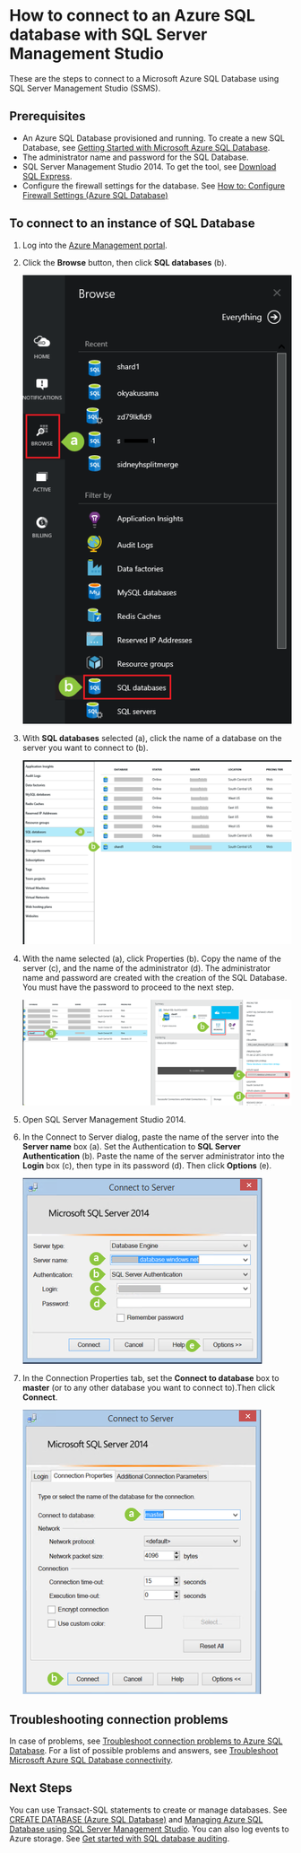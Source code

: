 <properties
	urlDisplayName="How to connect to an Azure SQL database using SSMS"
	pageTitle="How to connect to an Azure SQL database using SSMS" metaKeywords=""
	description="Learn how to connect to an Azure SQL database using SSMS."
	metaCanonical=""
	services="sql-database"
	documentationCenter=""
	title="How to connect to an Azure SQL database using SSMS"
	authors="sidneyh" solutions=""
	manager="jhubbard" editor="" />

<tags
	ms.service="sql-database"
	ms.workload="data-management"
	ms.tgt_pltfrm="na"
	ms.devlang="na"
	ms.topic="get-started-article" 
	ms.date="06/25/2015"
	ms.author="sidneyh" />

# How to connect to an Azure SQL database with SQL Server Management Studio

These are the steps to connect to a Microsoft Azure SQL Database using SQL Server Management Studio (SSMS).

## Prerequisites
* An Azure SQL Database provisioned and running. To create a new SQL Database, see [Getting Started with Microsoft Azure SQL Database](sql-database-get-started.md).
* The administrator name and password for the SQL Database.
* SQL Server Management Studio 2014. To get the tool, see [Download SQL Express](http://www.hanselman.com/blog/DownloadSQLServerExpress.aspx).
* Configure the firewall settings for the database. See [How to: Configure Firewall Settings (Azure SQL Database)](sql-database-configure-firewall-settings.md)

## To connect to an instance of SQL Database
1. Log into the [Azure Management portal](https://portal.azure.com).
2. Click the **Browse** button, then click **SQL databases** (b).

	![Click Browse and SQL Database][1]
3. With **SQL databases** selected (a), click the name of a database on the server you want to connect to (b).

	![Click the name of a database][2]
4. With the name selected (a), click Properties (b). Copy the name of the server (c), and the name of the administrator (d). The administrator name and password are created with the creation of the SQL Database. You must have the password to proceed to the next step.

	![Click SQL Server, Settings, and Property][3]
5. Open SQL Server Management Studio 2014.
6. In the Connect to Server dialog, paste the name of the server into the **Server name** box (a). Set the Authentication to **SQL Server Authentication** (b). Paste the name of the server administrator into the **Login** box (c), then type in its password (d). Then click **Options** (e).

	![SSMS login dialog box][4]
7. In the Connection Properties tab, set the **Connect to database** box to **master** (or to any other database you want to connect to).Then click **Connect**.

	![Set to master and click Connect][5]

## Troubleshooting connection problems

In case of problems, see [Troubleshoot connection problems to Azure SQL Database](https://support.microsoft.com/kb/2980233/). For a list of possible problems and answers, see [Troubleshoot Microsoft Azure SQL Database connectivity](https://support2.microsoft.com/common/survey.aspx?scid=sw;en;3844&showpage=1).


## Next Steps
You can use Transact-SQL statements to create or manage databases. See [CREATE DATABASE (Azure SQL Database)](https://msdn.microsoft.com/library/dn268335.aspx) and [Managing Azure SQL Database using SQL Server Management Studio](sql-database-manage-azure-ssms.md). You can also log events to Azure storage. See [Get started with SQL database auditing](sql-database-auditing-get-started.md).

<!--Image references-->

[1]:./media/sql-database-connect-to-database/browse-vms.png
[2]:./media/sql-database-connect-to-database/sql-databases.png
[3]:./media/sql-database-connect-to-database/blades.png
[4]:./media/sql-database-connect-to-database/ssms-connect-to-server.png
[5]:./media/sql-database-connect-to-database/ssms-master.png
 